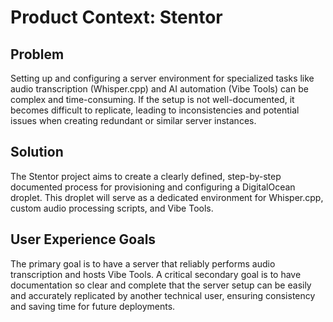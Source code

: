# Product Context: Stentor

## Problem

Setting up and configuring a server environment for specialized tasks like audio transcription (Whisper.cpp) and AI automation (Vibe Tools) can be complex and time-consuming. If the setup is not well-documented, it becomes difficult to replicate, leading to inconsistencies and potential issues when creating redundant or similar server instances.

## Solution

The Stentor project aims to create a clearly defined, step-by-step documented process for provisioning and configuring a DigitalOcean droplet. This droplet will serve as a dedicated environment for Whisper.cpp, custom audio processing scripts, and Vibe Tools.

## User Experience Goals

The primary goal is to have a server that reliably performs audio transcription and hosts Vibe Tools. A critical secondary goal is to have documentation so clear and complete that the server setup can be easily and accurately replicated by another technical user, ensuring consistency and saving time for future deployments. 